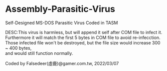 # Assembly-Parasitic-Virus
Self-Designed MS-DOS Parasitic Virus Coded in TASM 
  
DESC:This virus is harmless, but will append it self after COM file to infect it.  
     Furthermore it will match the first 5 bytes in COM file to avoid re-infecction.  
     Those infected file won't be destroyed, but the file size would increase 300 ~ 400 bytes,  
     and would still function normally.  
     
Coded by Falsedeer(虛鹿)@gamer.com.tw, 2022/03/07  

